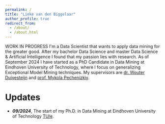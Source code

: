 ```yaml
---
permalink: /
title: "Lieke van den Biggelaar"
author_profile: true
redirect_from: 
  - /about/
  - /about.html
---
```


WORK IN PROGRESS
I'm a Data Scientist that wants to apply data mining for the greater good. After my bachelor Data Science and master Data Science & Artificial Intelligence I found that my passion lies with research. As of September 2024 I have started as a PhD Candidate in Data Mining at Eindhoven University of Technology, where I focus on generalizing Exceptional Model Mining techniques. My supervisors are [dr. Wouter Duivesteijn](https://wwwis.win.tue.nl/~wouter/) and [prof. Mykola Pechenizkiy](https://www.win.tue.nl/~mpechen/).


Updates
======
- ***09/2024***, The start of my Ph.D. in Data Mining at Eindhoven University of Technology [TU/e](https://www.tue.nl/en/).


